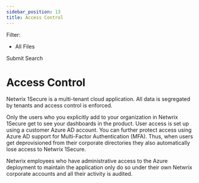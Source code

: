 ```yaml
---
sidebar_position: 13
title: Access Control
---
```


Filter: 

* All Files

Submit Search

# Access Control

Netwrix 1Secure is a multi-tenant cloud application. All data is segregated by tenants and access control is enforced.

Only the users who you explicitly add to your organization in Netwrix 1Secure get to see your dashboards in the product. User access is set up using a customer Azure AD account. You can further protect access using Azure AD support for Multi-Factor Authentication (MFA). Thus, when users get deprovisioned from their corporate directories they also automatically lose access to Netwrix 1Secure.

Netwrix employees who have administrative access to the Azure deployment to maintain the application only do so under their own Netwrix corporate accounts and all their activity is audited.